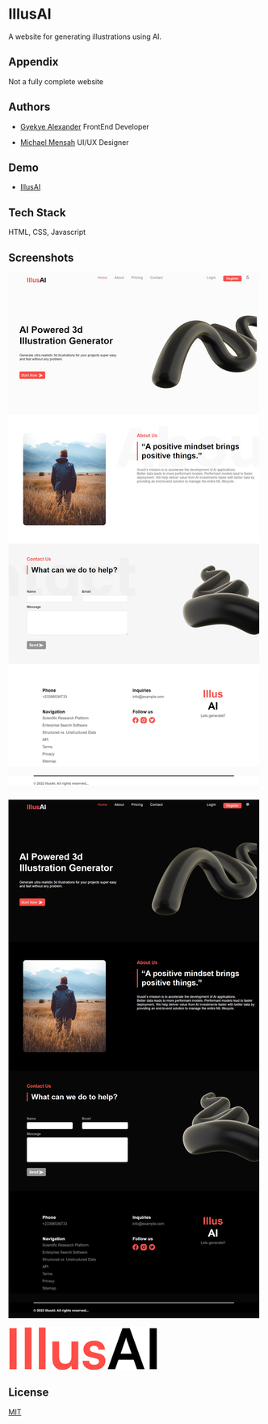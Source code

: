 
# IllusAI

A website for generating illustrations using AI.


## Appendix

Not a fully complete website


## Authors

- [Gyekye Alexander](https://www.github.com/alxandrkgb) FrontEnd Developer


- [Michael Mensah](https://www.behance.net/derez) UI/UX Designer


## Demo

- [IllusAI](https://illusai.netlify.app)


## Tech Stack

HTML, CSS, Javascript


## Screenshots

![Website Screenshot](https://github.com/alxandrkgb/IllusAI/blob/main/images/screenshot.png)

![Website Screenshot Dark Theme](https://github.com/alxandrkgb/IllusAI/blob/main/images/screenshotdt.png)


![Logo](https://github.com/alxandrkgb/IllusAI/blob/main/images/logo.png)


## License

[MIT](https://github.com/alxandrkgb/IllusAI/blob/main/LICENSE)

